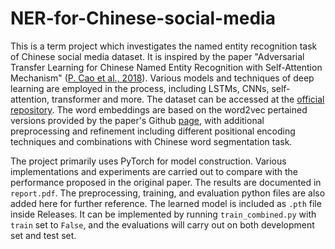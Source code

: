 # NER-for-Chinese-social-media

This is a term project which investigates the named entity recognition task of Chinese social media dataset. It is inspired by the paper "Adversarial Transfer Learning for Chinese Named Entity Recognition with Self-Attention Mechanism" ([P. Cao et al., 2018](https://aclanthology.org/D18-1017/)). Various models and techniques of deep learning are employed in the process, including LSTMs, CNNs, self-attention, transformer and more. The dataset can be accessed at the [official repository](https://github.com/hltcoe/golden-horse). The word embeddings are based on the word2vec pertained versions provided by the paper's Github [page](https://github.com/CPF-NLPR/AT4ChineseNER), with additional preprocessing and refinement including different positional encoding techniques and combinations with Chinese word segmentation task. 

The project primarily uses PyTorch for model construction. Various implementations and experiments are carried out to compare with the performance proposed in the original paper. The results are documented in `report.pdf`. The preprocessing, training, and evaluation python files are also added here for further reference. The learned model is included as `.pth` file inside Releases. It can be implemented by running `train_combined.py` with `train` set to `False`, and the evaluations will carry out on both development set and test set.
